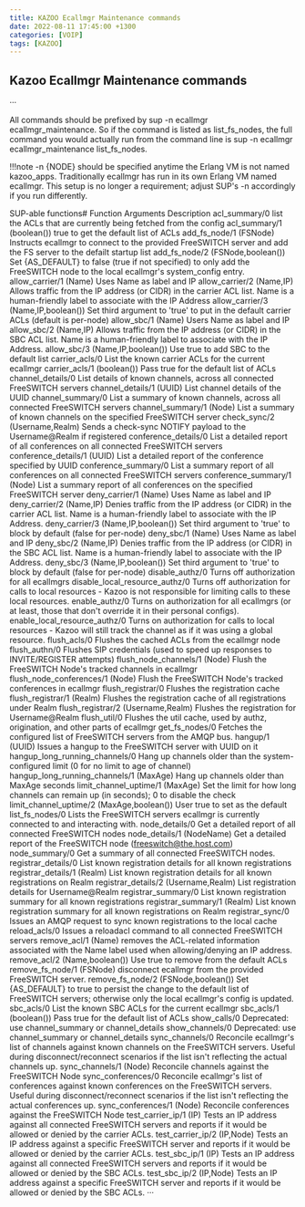 ```yaml
---
title: KAZOO Ecallmgr Maintenance commands
date: 2022-08-11 17:45:00 +1300
categories: [VOIP]
tags: [KAZOO]
---
```

## Kazoo Ecallmgr Maintenance commands
···

All commands should be prefixed by sup -n ecallmgr ecallmgr_maintenance. So if the command is listed as list_fs_nodes, the full command you would actually run from the command line is sup -n ecallmgr ecallmgr_maintenance list_fs_nodes.

!!!note -n {NODE} should be specified anytime the Erlang VM is not named kazoo_apps. Traditionally ecallmgr has run in its own Erlang VM named ecallmgr. This setup is no longer a requirement; adjust SUP's -n accordingly if you run differently.

SUP-able functions#
Function	Arguments	Description
acl_summary/0		list the ACLs that are currently being fetched from the config
acl_summary/1	(boolean())	true to get the default list of ACLs
add_fs_node/1	(FSNode)	Instructs ecallmgr to connect to the provided FreeSWITCH server and add the FS server to the defailt startup list
add_fs_node/2	(FSNode,boolean())	Set {AS_DEFAULT} to false (true if not specified) to only add the FreeSWITCH node to the local ecallmgr's system_config entry.
allow_carrier/1	(Name)	Uses Name as label and IP
allow_carrier/2	(Name,IP)	Allows traffic from the IP address (or CIDR) in the carrier ACL list. Name is a human-friendly label to associate with the IP Address
allow_carrier/3	(Name,IP,boolean())	Set third argument to 'true' to put in the default carrier ACLs (default is per-node)
allow_sbc/1	(Name)	Users Name as label and IP
allow_sbc/2	(Name,IP)	Allows traffic from the IP address (or CIDR) in the SBC ACL list. Name is a human-friendly label to associate with the IP Address.
allow_sbc/3	(Name,IP,boolean())	Use true to add SBC to the default list
carrier_acls/0		List the known carrier ACLs for the current ecallmgr
carrier_acls/1	(boolean())	Pass true for the default list of ACLs
channel_details/0		List details of known channels, across all connected FreeSWITCH servers
channel_details/1	(UUID)	List channel details of the UUID
channel_summary/0		List a summary of known channels, across all connected FreeSWITCH servers
channel_summary/1	(Node)	List a summary of known channels on the specified FreeSWITCH server
check_sync/2	(Username,Realm)	Sends a check-sync NOTIFY payload to the Username@Realm if registered
conference_details/0		List a detailed report of all conferences on all connected FreeSWITCH servers
conference_details/1	(UUID)	List a detailed report of the conference specified by UUID
conference_summary/0		List a summary report of all conferences on all connected FreeSWITCH servers
conference_summary/1	(Node)	List a summary report of all conferences on the specified FreeSWITCH server
deny_carrier/1	(Name)	Uses Name as label and IP
deny_carrier/2	(Name,IP)	Denies traffic from the IP address (or CIDR) in the carrier ACL list. Name is a human-friendly label to associate with the IP Address.
deny_carrier/3	(Name,IP,boolean())	Set third argument to 'true' to block by default (false for per-node)
deny_sbc/1	(Name)	Uses Name as label and IP
deny_sbc/2	(Name,IP)	Denies traffic from the IP address (or CIDR) in the SBC ACL list. Name is a human-friendly label to associate with the IP Address.
deny_sbc/3	(Name,IP,boolean())	Set third argument to 'true' to block by default (false for per-node)
disable_authz/0		Turns off authorization for all ecallmgrs
disable_local_resource_authz/0		Turns off authorization for calls to local resources - Kazoo is not responsible for limiting calls to these local resources.
enable_authz/0		Turns on authorization for all ecallmgrs (or at least, those that don't override it in their personal configs).
enable_local_resource_authz/0		Turns on authorization for calls to local resources - Kazoo will still track the channel as if it was using a global resource.
flush_acls/0		Flushes the cached ACLs from the ecallmgr node
flush_authn/0		Flushes SIP credentials (used to speed up responses to INVITE/REGISTER attempts)
flush_node_channels/1	(Node)	Flush the FreeSWITCH Node's tracked channels in ecallmgr
flush_node_conferences/1	(Node)	Flush the FreeSWITCH Node's tracked conferences in ecallmgr
flush_registrar/0		Flushes the registration cache
flush_registrar/1	(Realm)	Flushes the registration cache of all registrations under Realm
flush_registrar/2	(Username,Realm)	Flushes the registration for Username@Realm
flush_util/0		Flushes the util cache, used by authz, origination, and other parts of ecallmgr
get_fs_nodes/0		Fetches the configured list of FreeSWITCH servers from the AMQP bus.
hangup/1	(UUID)	Issues a hangup to the FreeSWITCH server with UUID on it
hangup_long_running_channels/0		Hang up channels older than the system-configured limit (0 for no limit to age of channel)
hangup_long_running_channels/1	(MaxAge)	Hang up channels older than MaxAge seconds
limit_channel_uptime/1	(MaxAge)	Set the limit for how long channels can remain up (in seconds); 0 to disable the check
limit_channel_uptime/2	(MaxAge,boolean())	User true to set as the default
list_fs_nodes/0		Lists the FreeSWITCH servers ecallmgr is currently connected to and interacting with.
node_details/0		Get a detailed report of all connected FreeSWITCH nodes
node_details/1	(NodeName)	Get a detailed report of the FreeSWITCH node (freeswitch@the.host.com)
node_summary/0		Get a summary of all connected FreeSWITCH nodes.
registrar_details/0		List known registration details for all known registrations
registrar_details/1	(Realm)	List known registration details for all known registrations on Realm
registrar_details/2	(Username,Realm)	List registration details for Username@Realm
registrar_summary/0		List known registration summary for all known registrations
registrar_summary/1	(Realm)	List known registration summary for all known registrations on Realm
registrar_sync/0		Issues an AMQP request to sync known registrations to the local cache
reload_acls/0		Issues a reloadacl command to all connected FreeSWITCH servers
remove_acl/1	(Name)	removes the ACL-related information associated with the Name label used when allowing/denying an IP address.
remove_acl/2	(Name,boolean())	Use true to remove from the default ACLs
remove_fs_node/1	(FSNode)	disconnect ecallmgr from the provided FreeSWITCH server.
remove_fs_node/2	(FSNode,boolean())	Set {AS_DEFAULT} to true to persist the change to the default list of FreeSWITCH servers; otherwise only the local ecallmgr's config is updated.
sbc_acls/0		List the known SBC ACLs for the current ecallmgr
sbc_acls/1	(boolean())	Pass true for the default list of ACLs
show_calls/0		Deprecated: use channel_summary or channel_details
show_channels/0		Deprecated: use channel_summary or channel_details
sync_channels/0		Reconcile ecallmgr's list of channels against known channels on the FreeSWITCH servers. Useful during disconnect/reconnect scenarios if the list isn't reflecting the actual channels up.
sync_channels/1	(Node)	Reconcile channels against the FreeSWITCH Node
sync_conferences/0		Reconcile ecallmgr's list of conferences against known conferences on the FreeSWITCH servers. Useful during disconnect/reconnect scenarios if the list isn't reflecting the actual conferences up.
sync_conferences/1	(Node)	Reconcile conferences against the FreeSWITCH Node
test_carrier_ip/1	(IP)	Tests an IP address against all connected FreeSWITCH servers and reports if it would be allowed or denied by the carrier ACLs.
test_carrier_ip/2	(IP,Node)	Tests an IP address against a specific FreeSWITCH server and reports if it would be allowed or denied by the carrier ACLs.
test_sbc_ip/1	(IP)	Tests an IP address against all connected FreeSWITCH servers and reports if it would be allowed or denied by the SBC ACLs.
test_sbc_ip/2	(IP,Node)	Tests an IP address against a specific FreeSWITCH server and reports if it would be allowed or denied by the SBC ACLs.
···
